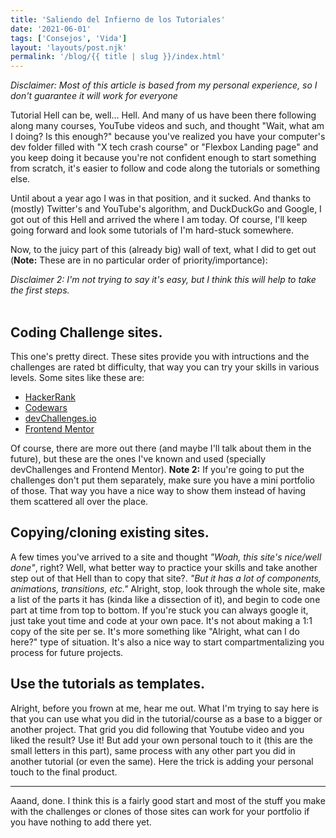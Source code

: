 ```yaml
---
title: 'Saliendo del Infierno de los Tutoriales'
date: '2021-06-01'
tags: ['Consejos', 'Vida']
layout: 'layouts/post.njk'
permalink: '/blog/{{ title | slug }}/index.html'
---
```


_Disclaimer: Most of this article is based from my personal experience, so I don't guarantee it will work for everyone_

Tutorial Hell can be, well... Hell. And many of us have been there following along many courses, YouTube videos and such, and thought "Wait, what am I doing? Is this enough?" because you've realized you have your computer's dev folder filled with "X tech crash course" or "Flexbox Landing page" and you keep doing it because you're not confident enough to start something from scratch, it's easier to follow and code along the tutorials or something else.

Until about a year ago I was in that position, and it sucked. And thanks to (mostly) Twitter's and YouTube's algorithm, and DuckDuckGo and Google, I got out of this Hell and arrived the where I am today. Of course, I'll keep going forward and look some tutorials of I'm hard-stuck somewhere.

Now, to the juicy part of this (already big) wall of text, what I did to get out (**Note:** These are in no particular order of priority/importance):

_Disclaimer 2: I'm not trying to say it's easy, but I think this will help to take the first steps._
<br>
<br>

## Coding Challenge sites.

This one's pretty direct. These sites provide you with intructions and the challenges are rated bt difficulty, that way you can try your skills in various levels. Some sites like these are:

- [HackerRank](https://www.hackerrank.com/)
- [Codewars](https://www.codewars.com/)
- [devChallenges.io](https://devchallenges.io/)
- [Frontend Mentor](https://www.frontendmentor.io)

Of course, there are more out there (and maybe I'll talk about them in the future), but these are the ones I've known and used (specially devChallenges and Frontend Mentor).
**Note 2:** If you're going to put the challenges don't put them separately, make sure you have a mini portfolio of those. That way you have a nice way to show them instead of having them scattered all over the place.

## Copying/cloning existing sites.

A few times you've arrived to a site and thought _"Woah, this site's nice/well done"_, right? Well, what better way to practice your skills and take another step out of that Hell than to copy that site?.
_"But it has a lot of components, animations, transitions, etc."_ Alright, stop, look through the whole site, make a list of the parts it has (kinda like a dissection of it), and begin to code one part at time from top to bottom. If you're stuck you can always google it, just take yout time and code at your own pace.
It's not about making a 1:1 copy of the site per se. It's more something like "Alright, what can I do here?" type of situation. It's also a nice way to start compartmentalizing you process for future projects.

## Use the tutorials as templates.

Alright, before you frown at me, hear me out. What I'm trying to say here is that you can use what you did in the tutorial/course as a base to a bigger or another project. That grid you did following that Youtube video and you liked the result? Use it! But add your own personal touch to it (this are the small letters in this part), same process with any other part you did in another tutorial (or even the same). Here the trick is adding your personal touch to the final product.

---

Aaand, done. I think this is a fairly good start and most of the stuff you make with the challenges or clones of those sites can work for your portfolio if you have nothing to add there yet.
